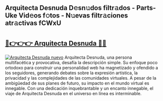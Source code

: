 ## Arquitecta Desnuda D𝚎sn𝚞dos filtr𝚊dos - Parts-Uke Vid𝚎os f𝚘tos - N𝚞evas filtr𝚊ciones atr𝚊ctivas fCWxU

# <h2><a href="http://mb74yq.tromn.icu/?c=Arquitecta+Desnuda">🔗👉👉👉 Arquitecta Desnuda 🔗🔗</a></h2>

[![Arquitecta Desnuda nuevo](https://i.imgur.com/pEAQMta.gif)](http://mb74yq.tromn.icu/?c=Arquitecta+Desnuda)
Arquitecta Desnuda, una persona multifacética y provocativa, desafía la descripción simple. Su enfoque poco ortodoxo para construir una personalidad web ha magnetizado y ofendido a los seguidores, generando debates sobre la expresión artística, la privacidad y las complejidades de las comunidades virtuales. A pesar de la ambigüedad de sus planes de futuro, su impacto en el mundo virtual es innegable. Con una dedicación inquebrantable y un encanto innegable, el viaje de Arquitecta Desnuda en el universo en línea es interminable.
